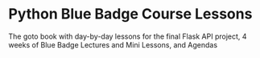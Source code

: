 
# Python Blue Badge Course Lessons

The goto book with day-by-day lessons for the final Flask API project, 4 weeks of Blue Badge Lectures and Mini Lessons, and Agendas

